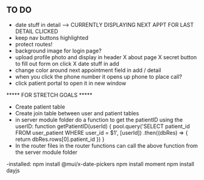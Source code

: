 ## TO DO
- date stuff in detail --> CURRENTLY DISPLAYING NEXT APPT FOR LAST DETAIL CLICKED
- keep nav buttons highlighted
- protect routes!
- background image for login page?
- upload profile photo and display in header
X about page
X secret button to fill out form on click
X date stuff in add
- change color around next appointment field in add / detail
- when you click the phone number it opens up phone to place call?
- click patient portal to open it in new window


***** FOR STRETCH GOALS *****
- Create patient table
- Create join table between user and patient tables
- in server module folder do a function to get the patientID using the userID:
    function getPatientID(userId) {
      pool.query('SELECT patient_id FROM user_patient WHERE user_id = $1', [userId])
        .then((dbRes) => {
          return dbRes.rows[0].patient_id
        })
    }
- In the router files in the router functions can call the above function from the server module folder



-installed:
npm install @mui/x-date-pickers
npm install moment
npm install dayjs